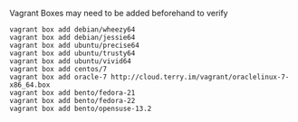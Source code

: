 

Vagrant Boxes may need to be added beforehand to verify
```
vagrant box add debian/wheezy64
vagrant box add debian/jessie64
vagrant box add ubuntu/precise64
vagrant box add ubuntu/trusty64
vagrant box add ubuntu/vivid64
vagrant box add centos/7
vagrant box add oracle-7 http://cloud.terry.im/vagrant/oraclelinux-7-x86_64.box
vagrant box add bento/fedora-21
vagrant box add bento/fedora-22
vagrant box add bento/opensuse-13.2

```